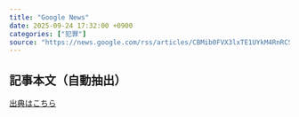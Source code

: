 ```yaml
---
title: "Google News"
date: 2025-09-24 17:32:00 +0900
categories: ["犯罪"]
source: "https://news.google.com/rss/articles/CBMib0FVX3lxTE1UYkM4RnRCSGlCY2JsRjM5YTAtLW1DX1lzVkRrN3RsN1J1ZUI4VWItMGdmMWEtai1tam9xWUI3cE54Q0VIMVhLdHN0OTF5am1FRzFTQlNOcUNWNi1FR0tYQXN5TTRLSkZfaHRReGhBOA?oc=5"
---
```


## 記事本文（自動抽出）
<body class="y0K44d EA71Tc" id="readabilityBody"></body>

[出典はこちら](https://news.google.com/rss/articles/CBMib0FVX3lxTE1UYkM4RnRCSGlCY2JsRjM5YTAtLW1DX1lzVkRrN3RsN1J1ZUI4VWItMGdmMWEtai1tam9xWUI3cE54Q0VIMVhLdHN0OTF5am1FRzFTQlNOcUNWNi1FR0tYQXN5TTRLSkZfaHRReGhBOA?oc=5)
